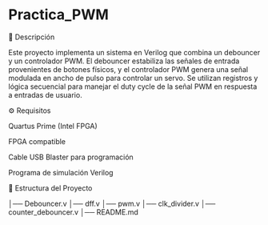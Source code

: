 # Practica_PWM
📌 Descripción

Este proyecto implementa un sistema en Verilog que combina un debouncer y un controlador PWM. El debouncer estabiliza las señales de entrada provenientes de botones físicos, y el controlador PWM genera una señal modulada en ancho de pulso para controlar un servo. Se utilizan registros y lógica secuencial para manejar el duty cycle de la señal PWM en respuesta a entradas de usuario.

⚙️ Requisitos

Quartus Prime (Intel FPGA)

FPGA compatible

Cable USB Blaster para programación

Programa de simulación Verilog

📂 Estructura del Proyecto

│── Debouncer.v
│── dff.v
│── pwm.v
│── clk_divider.v
│── counter_debouncer.v
│── README.md
